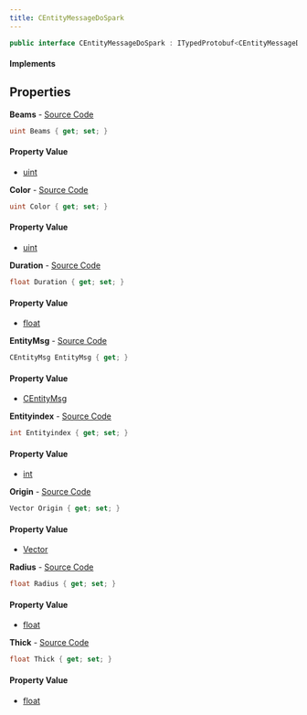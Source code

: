 ```yaml
---
title: CEntityMessageDoSpark
---
```


```csharp
public interface CEntityMessageDoSpark : ITypedProtobuf<CEntityMessageDoSpark>, INativeHandle
```

#### Implements

## Properties

**Beams** - [Source Code](https://github.com/swiftly-solution/swiftlys2/blob/main/managed/src/SwiftlyS2.Generated/Protobufs/Interfaces/CEntityMessageDoSpark.cs#L25)

```csharp
uint Beams { get; set; }
```

#### Property Value

- [uint](https://learn.microsoft.com/dotnet/api/system.uint32)

**Color** - [Source Code](https://github.com/swiftly-solution/swiftlys2/blob/main/managed/src/SwiftlyS2.Generated/Protobufs/Interfaces/CEntityMessageDoSpark.cs#L22)

```csharp
uint Color { get; set; }
```

#### Property Value

- [uint](https://learn.microsoft.com/dotnet/api/system.uint32)

**Duration** - [Source Code](https://github.com/swiftly-solution/swiftlys2/blob/main/managed/src/SwiftlyS2.Generated/Protobufs/Interfaces/CEntityMessageDoSpark.cs#L31)

```csharp
float Duration { get; set; }
```

#### Property Value

- [float](https://learn.microsoft.com/dotnet/api/system.single)

**EntityMsg** - [Source Code](https://github.com/swiftly-solution/swiftlys2/blob/main/managed/src/SwiftlyS2.Generated/Protobufs/Interfaces/CEntityMessageDoSpark.cs#L34)

```csharp
CEntityMsg EntityMsg { get; }
```

#### Property Value

- [CEntityMsg](/docs/api/shared/protobufdefinitions/centitymsg)

**Entityindex** - [Source Code](https://github.com/swiftly-solution/swiftlys2/blob/main/managed/src/SwiftlyS2.Generated/Protobufs/Interfaces/CEntityMessageDoSpark.cs#L16)

```csharp
int Entityindex { get; set; }
```

#### Property Value

- [int](https://learn.microsoft.com/dotnet/api/system.int32)

**Origin** - [Source Code](https://github.com/swiftly-solution/swiftlys2/blob/main/managed/src/SwiftlyS2.Generated/Protobufs/Interfaces/CEntityMessageDoSpark.cs#L13)

```csharp
Vector Origin { get; set; }
```

#### Property Value

- [Vector](/docs/api/shared/natives/vector)

**Radius** - [Source Code](https://github.com/swiftly-solution/swiftlys2/blob/main/managed/src/SwiftlyS2.Generated/Protobufs/Interfaces/CEntityMessageDoSpark.cs#L19)

```csharp
float Radius { get; set; }
```

#### Property Value

- [float](https://learn.microsoft.com/dotnet/api/system.single)

**Thick** - [Source Code](https://github.com/swiftly-solution/swiftlys2/blob/main/managed/src/SwiftlyS2.Generated/Protobufs/Interfaces/CEntityMessageDoSpark.cs#L28)

```csharp
float Thick { get; set; }
```

#### Property Value

- [float](https://learn.microsoft.com/dotnet/api/system.single)

